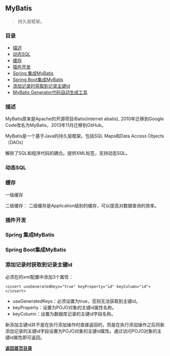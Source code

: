 ## MyBatis

> 持久层框架。	


### 目录
- [描述](#描述)
- [动态SQL](#动态SQL)
- [缓存](#缓存)
- [插件开发](#插件开发)
- [Spring 集成MyBatis](#Spring-集成MyBatis)
- [Spring Boot集成MyBatis](#Spring-Boot集成MyBatis)
- [添加记录时获取到记录主键id](#添加记录时获取到记录主键id)
- [MyBatis Generator代码自动生成工具](Mybatis-Generator.md)

### 描述

MyBatis原来是Apache的开源项目iBatis(internet abatis), 2010年迁移到Google Code改名为MyBatis，2013年11月迁移到GitHub。
	
MyBatis是一个基于Java的持久层框架。包括SQL Maps和Data Access Objects（DAOs）
	
解除了SQL和程序代码的耦合。提供XML标签，支持动态SQL。

### 动态SQL

### 缓存

一级缓存

二级缓存： 二级缓存是Application级别的缓存，可以提高对数据查询的效率。

### 插件开发

### Spring 集成MyBatis

### Spring Boot集成MyBatis

### 添加记录时获取到记录主键id

必须在<insert>的xml配置中添加3个属性：
```text
<insert useGeneratedKeys="true" keyProperty="id" keyColumn="id"></insert>
```
- useGeneratedKeys：必须设置为true，否则无法获取到主键id。
- keyProperty：设置为POJO对象的主键id属性名称。
- keyColumn：设置为数据库记录的主键id字段名称。

新添加主键id并不是在执行添加操作时直接返回的，而是在执行添加操作之后将新添加记录的主键id字段设置为POJO对象的主键id属性。通过访问POJO对象的主键id属性即可返回。

[**返回首页目录**](../../README.md)